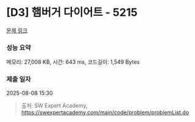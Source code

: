 # [D3] 햄버거 다이어트 - 5215 

[문제 링크](https://swexpertacademy.com/main/code/problem/problemDetail.do?contestProbId=AWT-lPB6dHUDFAVT) 

### 성능 요약

메모리: 27,008 KB, 시간: 643 ms, 코드길이: 1,549 Bytes

### 제출 일자

2025-08-08 15:30



> 출처: SW Expert Academy, https://swexpertacademy.com/main/code/problem/problemList.do
